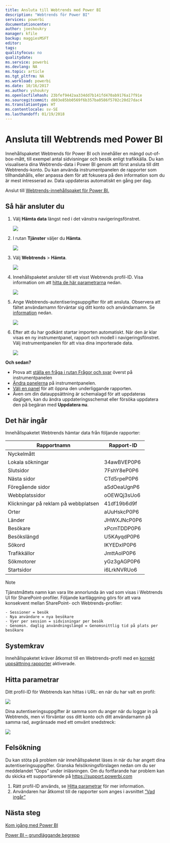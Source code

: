 ```yaml
---
title: Ansluta till Webtrends med Power BI
description: "Webtrends för Power BI"
services: powerbi
documentationcenter: 
author: joeshoukry
manager: kfile
backup: maggiesMSFT
editor: 
tags: 
qualityfocus: no
qualitydate: 
ms.service: powerbi
ms.devlang: NA
ms.topic: article
ms.tgt_pltfrm: NA
ms.workload: powerbi
ms.date: 10/16/2017
ms.author: yshoukry
ms.openlocfilehash: 23bfef9442aa334dd7b141fd470ab9176a17f91e
ms.sourcegitcommit: d803e85bb0569f6b357ba0586f5702c20d27dac4
ms.translationtype: HT
ms.contentlocale: sv-SE
ms.lasthandoff: 01/19/2018
---
```

# <a name="connect-to-webtrends-with-power-bi"></a>Ansluta till Webtrends med Power BI
Innehållspaketet Webtrends för Power BI och innehåller en mängd out-of-box-mått, till exempel antal sidvisningar och besök enligt trafikkälla. Du kan visualisera dina Webtrends-data i Power BI genom att först ansluta till ditt Webtrends-konto. Du kan använda instrumentpanelen de rapporter som tillhandahålls, eller anpassa dem för att fokusera på den information som du är mest intresserad av.  Data uppdateras automatiskt en gång per dag.

Anslut till [Webtrends-innehållspaket för Power BI.](https://app.powerbi.com/getdata/services/webtrends)

## <a name="how-to-connect"></a>Så här ansluter du
1. Välj **Hämta data** längst ned i det vänstra navigeringsfönstret.
   
   ![](media/service-connect-to-webtrends/getdata3.png)
2. I rutan **Tjänster** väljer du **Hämta**.
   
   ![](media/service-connect-to-webtrends/services.png)
3. Välj **Webtrends** \> **Hämta**.
   
   ![](media/service-connect-to-webtrends/webtrends.png)
4. Innehållspaketet ansluter till ett visst Webtrends profil-ID. Visa information om att [hitta de här parametrarna](#FindingParams) nedan.
   
   ![](media/service-connect-to-webtrends/parameters.png)
5. Ange Webtrends-autentiseringsuppgifter för att ansluta. Observera att fältet användarnamn förväntar sig ditt konto och användarnamn. Se [information](#FindingParams) nedan.
   
   ![](media/service-connect-to-webtrends/creds.png)
6. Efter att du har godkänt startar importen automatiskt. När den är klar visas en ny instrumentpanel, rapport och modell i navigeringsfönstret. Välj instrumentpanelen för att visa dina importerade data.
   
   ![](media/service-connect-to-webtrends/dashboard.png)

**Och sedan?**

* Prova att [ställa en fråga i rutan Frågor och svar](power-bi-q-and-a.md) överst på instrumentpanelen
* [Ändra panelerna](service-dashboard-edit-tile.md) på instrumentpanelen.
* [Välj en panel](service-dashboard-tiles.md) för att öppna den underliggande rapporten.
* Även om din datauppsättning är schemalagd för att uppdateras dagligen, kan du ändra uppdateringsschemat eller försöka uppdatera den på begäran med **Uppdatera nu**.

## <a name="whats-included"></a>Det här ingår
<a name="Included"></a>

Innehållspaketet Webtrends hämtar data från följande rapporter:  

| Rapportnamn | Rapport-ID |
| --- | --- |
| Nyckelmått | |
| Lokala sökningar |34awBVEP0P6 |
| Slutsidor |7FshY8eP0P6 |
| Nästa sidor |CTd5rpeP0P6 |
| Föregående sidor |aSdOeaUgnP6 |
| Webbplatssidor |oOEWQj3sUo6 |
| Klickningar på reklam på webbplatsen |41df19b6d9f |
| Orter |aUuHskcP0P6 |
| Länder |JHWXJNcP0P6 |
| Besökare |xPcmTDDP0P6 |
| Besökslängd |U5KAyqdP0P6 |
| Sökord |IKYEDxIP0P6 |
| Trafikkällor |JmttAoIP0P6 |
| Sökmotorer |yGz3gAGP0P6 |
| Startsidor |i6LrkNVRUo6 |

>[!NOTE]
>Tjänstmåttets namn kan vara lite annorlunda än vad som visas i Webtrends UI för SharePoint-profiler. Följande kartläggning görs för att vara konsekvent mellan SharePoint- och Webtrends-profiler:   

    - Sessioner = besök  
    - Nya användare = nya besökare  
    - Vyer per session = sidvisningar per besök  
    - Genomsn. daglig användningslängd = Genomsnittlig tid på plats per besökare  

## <a name="system-requirements"></a>Systemkrav
Innehållspaketet kräver åtkomst till en Webtrends-profil med en [korrekt uppsättning rapporter](#Included) aktiverade.

<a name="FindingParams"></a>

## <a name="finding-parameters"></a>Hitta parametrar
Ditt profil-ID för Webtrends kan hittas i URL: en när du har valt en profil:

![](media/service-connect-to-webtrends/webtrendsparameters.png)

Dina autentiseringsuppgifter är samma som du anger när du loggar in på Webtrends, men vi förväntar oss ditt konto och ditt användarnamn på samma rad, avgränsade med ett omvänt snedstreck:

![](media/service-connect-to-webtrends/webtrendscreds.png)

## <a name="troubleshooting"></a>Felsökning
Du kan stöta på problem när innehållspaketet läses in när du har angett dina autentiseringsuppgifter. Granska felsökningsförslagen nedan om du ser meddelandet ”Oops” under inläsningen. Om du fortfarande har problem kan du skicka ett supportärende på https://support.powerbi.com

1. Rätt profil-ID används, se [Hitta parametrar](#FindingParams) för mer information.
2. Användaren har åtkomst till de rapporter som anges i avsnittet [”Vad ingår”](#Included)

## <a name="next-steps"></a>Nästa steg
[Kom igång med Power BI](service-get-started.md)

[Power BI – grundläggande begrepp](service-basic-concepts.md)

